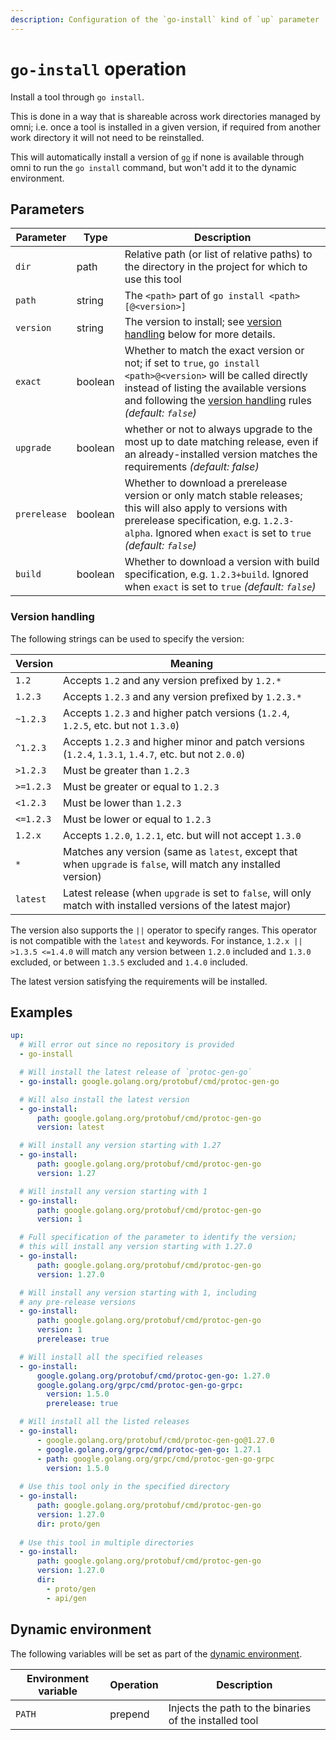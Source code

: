 ```yaml
---
description: Configuration of the `go-install` kind of `up` parameter
---
```


# `go-install` operation

Install a tool through `go install`.

This is done in a way that is shareable across work directories managed by omni; i.e. once a tool is installed in a given version, if required from another work directory it will not need to be reinstalled.

This will automatically install a version of [`go`](go) if none is available through omni to run the `go install` command, but won't add it to the dynamic environment.

## Parameters

| Parameter        | Type      | Description                                           |
|------------------|-----------|-------------------------------------------------------|
| `dir` | path | Relative path (or list of relative paths) to the directory in the project for which to use this tool |
| `path` | string | The `<path>` part of `go install <path>[@<version>]` |
| `version` | string | The version to install; see [version handling](#version-handling) below for more details. |
| `exact` | boolean | Whether to match the exact version or not; if set to `true`, `go install <path>@<version>` will be called directly instead of listing the available versions and following the [version handling](#version-handling) rules *(default: `false`)* |
| `upgrade` | boolean | whether or not to always upgrade to the most up to date matching release, even if an already-installed version matches the requirements *(default: false)* |
| `prerelease` | boolean | Whether to download a prerelease version or only match stable releases; this will also apply to versions with prerelease specification, e.g. `1.2.3-alpha`. Ignored when `exact` is set to `true` *(default: `false`)* |
| `build` | boolean | Whether to download a version with build specification, e.g. `1.2.3+build`. Ignored when `exact` is set to `true` *(default: `false`)* |

### Version handling

The following strings can be used to specify the version:

| Version | Meaning |
|---------|---------|
| `1.2`     | Accepts `1.2` and any version prefixed by `1.2.*` |
| `1.2.3`   | Accepts `1.2.3` and any version prefixed by `1.2.3.*` |
| `~1.2.3`  | Accepts `1.2.3` and higher patch versions (`1.2.4`, `1.2.5`, etc. but not `1.3.0`) |
| `^1.2.3`  | Accepts `1.2.3` and higher minor and patch versions (`1.2.4`, `1.3.1`, `1.4.7`, etc. but not `2.0.0`) |
| `>1.2.3`  | Must be greater than `1.2.3` |
| `>=1.2.3` | Must be greater or equal to `1.2.3` |
| `<1.2.3`  | Must be lower than `1.2.3` |
| `<=1.2.3` | Must be lower or equal to `1.2.3` |
| `1.2.x`   | Accepts `1.2.0`, `1.2.1`, etc. but will not accept `1.3.0` |
| `*`       | Matches any version (same as `latest`, except that when `upgrade` is `false`, will match any installed version) |
| `latest`  | Latest release (when `upgrade` is set to `false`, will only match with installed versions of the latest major) |

The version also supports the `||` operator to specify ranges. This operator is not compatible with the `latest` and keywords. For instance, `1.2.x || >1.3.5 <=1.4.0` will match any version between `1.2.0` included and `1.3.0` excluded, or between `1.3.5` excluded and `1.4.0` included.

The latest version satisfying the requirements will be installed.

## Examples

```yaml
up:
  # Will error out since no repository is provided
  - go-install

  # Will install the latest release of `protoc-gen-go`
  - go-install: google.golang.org/protobuf/cmd/protoc-gen-go

  # Will also install the latest version
  - go-install:
      path: google.golang.org/protobuf/cmd/protoc-gen-go
      version: latest

  # Will install any version starting with 1.27
  - go-install:
      path: google.golang.org/protobuf/cmd/protoc-gen-go
      version: 1.27

  # Will install any version starting with 1
  - go-install:
      path: google.golang.org/protobuf/cmd/protoc-gen-go
      version: 1

  # Full specification of the parameter to identify the version;
  # this will install any version starting with 1.27.0
  - go-install:
      path: google.golang.org/protobuf/cmd/protoc-gen-go
      version: 1.27.0

  # Will install any version starting with 1, including
  # any pre-release versions
  - go-install:
      path: google.golang.org/protobuf/cmd/protoc-gen-go
      version: 1
      prerelease: true

  # Will install all the specified releases
  - go-install:
      google.golang.org/protobuf/cmd/protoc-gen-go: 1.27.0
      google.golang.org/grpc/cmd/protoc-gen-go-grpc:
        version: 1.5.0
        prerelease: true

  # Will install all the listed releases
  - go-install:
      - google.golang.org/protobuf/cmd/protoc-gen-go@1.27.0
      - google.golang.org/grpc/cmd/protoc-gen-go: 1.27.1
      - path: google.golang.org/grpc/cmd/protoc-gen-go-grpc
        version: 1.5.0
        
  # Use this tool only in the specified directory
  - go-install:
      path: google.golang.org/protobuf/cmd/protoc-gen-go
      version: 1.27.0
      dir: proto/gen
      
  # Use this tool in multiple directories
  - go-install:
      path: google.golang.org/protobuf/cmd/protoc-gen-go
      version: 1.27.0
      dir:
        - proto/gen
        - api/gen
```

## Dynamic environment

The following variables will be set as part of the [dynamic environment](/reference/dynamic-environment).

| Environment variable | Operation | Description |
|----------------------|-----------|-------------|
| `PATH` | prepend | Injects the path to the binaries of the installed tool |
